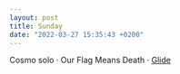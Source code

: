 ```yaml
---
layout: post
title: Sunday
date: "2022-03-27 15:35:43 +0200"
---
```


Cosmo solo · Our Flag Means Death · [Glide](https://www.youtube.com/watch?v=cuTnbZcq7pg)
